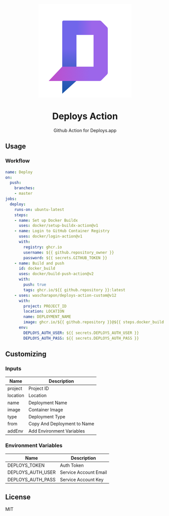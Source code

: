 <p align="center">
    <img alt="logo" src=".github/logo.png">
    <h1 align="center">Deploys Action</h1>
    <p align="center">Github Action for Deploys.app</p>
</p>

## Usage

### Workflow

```yaml
name: Deploy
on:
  push:
    branches:
    - master
jobs:
  deploy:
    runs-on: ubuntu-latest
    steps:
    - name: Set up Docker Buildx
      uses: docker/setup-buildx-action@v1
    - name: Login to GitHub Container Registry
      uses: docker/login-action@v1
      with:
        registry: ghcr.io
        username: ${{ github.repository_owner }}
        password: ${{ secrets.GITHUB_TOKEN }}
    - name: Build and push
      id: docker_build
      uses: docker/build-push-action@v2
      with:
        push: true
        tags: ghcr.io/${{ github.repository }}:latest
    - uses: wascharapon/deploys-action-custom@v12
      with:
        project: PROJECT_ID
        location: LOCATION
        name: DEPLOYMENT_NAME
        image: ghcr.io/${{ github.repository }}@${{ steps.docker_build.outputs.digest }}
      env:
        DEPLOYS_AUTH_USER: ${{ secrets.DEPLOYS_AUTH_USER }}
        DEPLOYS_AUTH_PASS: ${{ secrets.DEPLOYS_AUTH_PASS }}
```

## Customizing
### Inputs

| Name | Description |
| --- | --- |
| project | Project ID |
| location | Location |
| name | Deployment Name |
| image | Container Image |
| type | Deployment Type |
| from | Copy And Deployment to Name |
| addEnv | Add Environment Variables |

### Environment Variables

| Name | Description |
| --- | --- |
| DEPLOYS_TOKEN | Auth Token |
| DEPLOYS_AUTH_USER | Service Account Email |
| DEPLOYS_AUTH_PASS | Service Account Key |

## License

MIT
